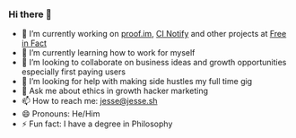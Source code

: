 ### Hi there 👋

- 🔭 I’m currently working on [proof.im](https://proof.im/), [CI Notify](https://www.cinotify.cc/) and other projects at [Free in Fact](https://www.freeinfact.com/)
- 🌱 I’m currently learning how to work for myself
- 👯 I’m looking to collaborate on business ideas and growth opportunities especially first paying users
- 🤔 I’m looking for help with making side hustles my full time gig
- 💬 Ask me about ethics in growth hacker marketing
- 📫 How to reach me: jesse@jesse.sh
- 😄 Pronouns: He/Him
- ⚡ Fun fact: I have a degree in Philosophy

